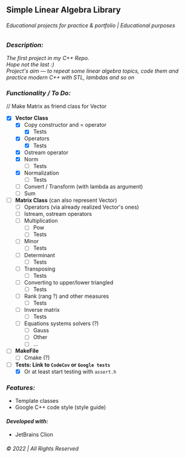 ## Simple Linear Algebra Library
###### Educational projects for practice & portfolio | Educational purposes


### _Description:_
_The first project in my C++ Repo.   
Hope not the last :)  
Project's aim — to repeat some linear algebra topics, code them and practice modern C++ with STL, lambdas and so on_



### _Functionality / To Do:_

// Make Matrix as friend class for Vector

- [x] __Vector Class__
    - [x] Copy constructor and = operator
      - [x] Tests
    - [x] Operators
      - [x] Tests
    - [x] Ostream operator
    - [x] Norm  
      - [ ] Tests
    - [x] Normalization
      - [ ] Tests
    - [ ] Convert / Transform (with lambda as argument)
    - [ ] Sum
- [ ] __Matrix Class__ (can also represent Vector)
    - [ ] Operators (via already realized Vector's ones)
    - [ ] Istream, ostream operators
    - [ ] Multiplication
        - [ ] Pow
        - [ ] Tests
    - [ ] Minor 
        - [ ] Tests
    - [ ] Determinant
      - [ ] Tests
    - [ ] Transposing
      - [ ] Tests
    - [ ] Converting to upper/lower triangled 
      - [ ] Tests
    - [ ] Rank (rang ?) and other measures
      - [ ] Tests
    - [ ] Inverse matrix
      - [ ] Tests
    - [ ] Equations systems solvers (?)
        - [ ] Gauss
        - [ ] Other
        - [ ] ...
- [ ] __MakeFile__
  - [ ] Cmake (?)
- [ ] __Tests: Link to `CodeCov` or `Google tests`__
  - [x] Or at least start testing with `assert.h`  
### _Features:_  
* Template classes
* Google C++ code style (style guide)

#### _Developed with:_
* JetBrains Clion
&nbsp;  

###### © 2022 | All Rights Reserved
